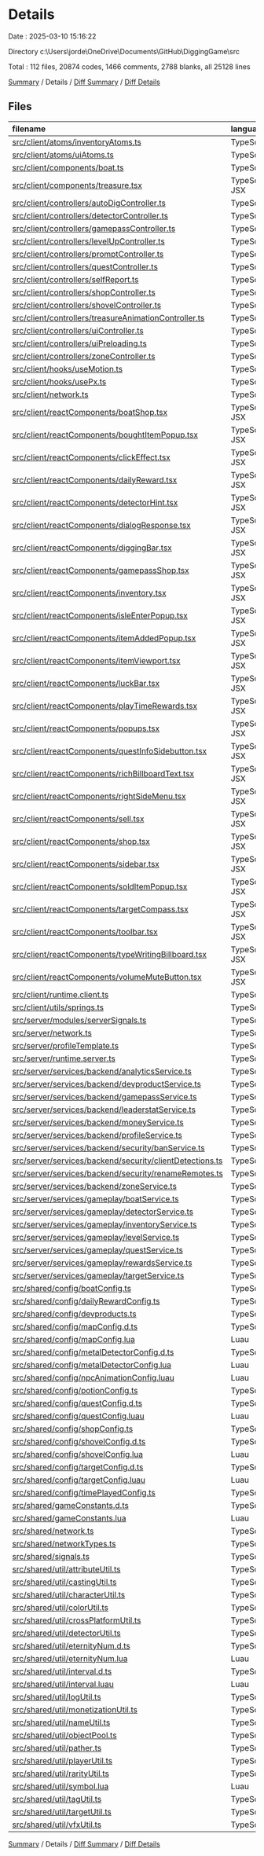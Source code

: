 # Details

Date : 2025-03-10 15:16:22

Directory c:\\Users\\jorde\\OneDrive\\Documents\\GitHub\\DiggingGame\\src

Total : 112 files,  20874 codes, 1466 comments, 2788 blanks, all 25128 lines

[Summary](results.md) / Details / [Diff Summary](diff.md) / [Diff Details](diff-details.md)

## Files
| filename | language | code | comment | blank | total |
| :--- | :--- | ---: | ---: | ---: | ---: |
| [src/client/atoms/inventoryAtoms.ts](/src/client/atoms/inventoryAtoms.ts) | TypeScript | 4 | 2 | 2 | 8 |
| [src/client/atoms/uiAtoms.ts](/src/client/atoms/uiAtoms.ts) | TypeScript | 2 | 0 | 2 | 4 |
| [src/client/components/boat.ts](/src/client/components/boat.ts) | TypeScript | 221 | 27 | 54 | 302 |
| [src/client/components/treasure.tsx](/src/client/components/treasure.tsx) | TypeScript JSX | 58 | 1 | 13 | 72 |
| [src/client/controllers/autoDigController.ts](/src/client/controllers/autoDigController.ts) | TypeScript | 308 | 49 | 68 | 425 |
| [src/client/controllers/detectorController.ts](/src/client/controllers/detectorController.ts) | TypeScript | 392 | 37 | 82 | 511 |
| [src/client/controllers/gamepassController.ts](/src/client/controllers/gamepassController.ts) | TypeScript | 27 | 3 | 5 | 35 |
| [src/client/controllers/levelUpController.ts](/src/client/controllers/levelUpController.ts) | TypeScript | 42 | 1 | 7 | 50 |
| [src/client/controllers/promptController.ts](/src/client/controllers/promptController.ts) | TypeScript | 462 | 14 | 65 | 541 |
| [src/client/controllers/questController.ts](/src/client/controllers/questController.ts) | TypeScript | 223 | 3 | 26 | 252 |
| [src/client/controllers/selfReport.ts](/src/client/controllers/selfReport.ts) | TypeScript | 97 | 9 | 13 | 119 |
| [src/client/controllers/shopController.ts](/src/client/controllers/shopController.ts) | TypeScript | 199 | 2 | 39 | 240 |
| [src/client/controllers/shovelController.ts](/src/client/controllers/shovelController.ts) | TypeScript | 965 | 86 | 176 | 1,227 |
| [src/client/controllers/treasureAnimationController.ts](/src/client/controllers/treasureAnimationController.ts) | TypeScript | 37 | 1 | 6 | 44 |
| [src/client/controllers/uiController.ts](/src/client/controllers/uiController.ts) | TypeScript | 461 | 64 | 51 | 576 |
| [src/client/controllers/uiPreloading.ts](/src/client/controllers/uiPreloading.ts) | TypeScript | 142 | 3 | 28 | 173 |
| [src/client/controllers/zoneController.ts](/src/client/controllers/zoneController.ts) | TypeScript | 221 | 12 | 22 | 255 |
| [src/client/hooks/useMotion.ts](/src/client/hooks/useMotion.ts) | TypeScript | 19 | 1 | 8 | 28 |
| [src/client/hooks/usePx.ts](/src/client/hooks/usePx.ts) | TypeScript | 40 | 19 | 11 | 70 |
| [src/client/network.ts](/src/client/network.ts) | TypeScript | 3 | 1 | 2 | 6 |
| [src/client/reactComponents/boatShop.tsx](/src/client/reactComponents/boatShop.tsx) | TypeScript JSX | 757 | 63 | 52 | 872 |
| [src/client/reactComponents/boughtItemPopup.tsx](/src/client/reactComponents/boughtItemPopup.tsx) | TypeScript JSX | 137 | 3 | 19 | 159 |
| [src/client/reactComponents/clickEffect.tsx](/src/client/reactComponents/clickEffect.tsx) | TypeScript JSX | 121 | 0 | 20 | 141 |
| [src/client/reactComponents/dailyReward.tsx](/src/client/reactComponents/dailyReward.tsx) | TypeScript JSX | 286 | 1 | 26 | 313 |
| [src/client/reactComponents/detectorHint.tsx](/src/client/reactComponents/detectorHint.tsx) | TypeScript JSX | 43 | 0 | 6 | 49 |
| [src/client/reactComponents/dialogResponse.tsx](/src/client/reactComponents/dialogResponse.tsx) | TypeScript JSX | 176 | 1 | 15 | 192 |
| [src/client/reactComponents/diggingBar.tsx](/src/client/reactComponents/diggingBar.tsx) | TypeScript JSX | 487 | 9 | 67 | 563 |
| [src/client/reactComponents/gamepassShop.tsx](/src/client/reactComponents/gamepassShop.tsx) | TypeScript JSX | 2,173 | 10 | 172 | 2,355 |
| [src/client/reactComponents/inventory.tsx](/src/client/reactComponents/inventory.tsx) | TypeScript JSX | 2,679 | 129 | 188 | 2,996 |
| [src/client/reactComponents/isleEnterPopup.tsx](/src/client/reactComponents/isleEnterPopup.tsx) | TypeScript JSX | 324 | 8 | 26 | 358 |
| [src/client/reactComponents/itemAddedPopup.tsx](/src/client/reactComponents/itemAddedPopup.tsx) | TypeScript JSX | 157 | 3 | 19 | 179 |
| [src/client/reactComponents/itemViewport.tsx](/src/client/reactComponents/itemViewport.tsx) | TypeScript JSX | 74 | 11 | 15 | 100 |
| [src/client/reactComponents/luckBar.tsx](/src/client/reactComponents/luckBar.tsx) | TypeScript JSX | 225 | 3 | 28 | 256 |
| [src/client/reactComponents/playTimeRewards.tsx](/src/client/reactComponents/playTimeRewards.tsx) | TypeScript JSX | 559 | 7 | 49 | 615 |
| [src/client/reactComponents/popups.tsx](/src/client/reactComponents/popups.tsx) | TypeScript JSX | 139 | 6 | 14 | 159 |
| [src/client/reactComponents/questInfoSidebutton.tsx](/src/client/reactComponents/questInfoSidebutton.tsx) | TypeScript JSX | 120 | 1 | 15 | 136 |
| [src/client/reactComponents/richBillboardText.tsx](/src/client/reactComponents/richBillboardText.tsx) | TypeScript JSX | 42 | 1 | 5 | 48 |
| [src/client/reactComponents/rightSideMenu.tsx](/src/client/reactComponents/rightSideMenu.tsx) | TypeScript JSX | 470 | 11 | 52 | 533 |
| [src/client/reactComponents/sell.tsx](/src/client/reactComponents/sell.tsx) | TypeScript JSX | 254 | 17 | 23 | 294 |
| [src/client/reactComponents/shop.tsx](/src/client/reactComponents/shop.tsx) | TypeScript JSX | 840 | 18 | 72 | 930 |
| [src/client/reactComponents/sidebar.tsx](/src/client/reactComponents/sidebar.tsx) | TypeScript JSX | 255 | 1 | 22 | 278 |
| [src/client/reactComponents/soldItemPopup.tsx](/src/client/reactComponents/soldItemPopup.tsx) | TypeScript JSX | 149 | 3 | 19 | 171 |
| [src/client/reactComponents/targetCompass.tsx](/src/client/reactComponents/targetCompass.tsx) | TypeScript JSX | 210 | 1 | 21 | 232 |
| [src/client/reactComponents/toolbar.tsx](/src/client/reactComponents/toolbar.tsx) | TypeScript JSX | 321 | 23 | 53 | 397 |
| [src/client/reactComponents/typeWritingBillboard.tsx](/src/client/reactComponents/typeWritingBillboard.tsx) | TypeScript JSX | 49 | 1 | 8 | 58 |
| [src/client/reactComponents/volumeMuteButton.tsx](/src/client/reactComponents/volumeMuteButton.tsx) | TypeScript JSX | 28 | 1 | 6 | 35 |
| [src/client/runtime.client.ts](/src/client/runtime.client.ts) | TypeScript | 8 | 1 | 3 | 12 |
| [src/client/utils/springs.ts](/src/client/utils/springs.ts) | TypeScript | 11 | 0 | 2 | 13 |
| [src/server/modules/serverSignals.ts](/src/server/modules/serverSignals.ts) | TypeScript | 5 | 0 | 2 | 7 |
| [src/server/network.ts](/src/server/network.ts) | TypeScript | 3 | 0 | 2 | 5 |
| [src/server/profileTemplate.ts](/src/server/profileTemplate.ts) | TypeScript | 50 | 9 | 17 | 76 |
| [src/server/runtime.server.ts](/src/server/runtime.server.ts) | TypeScript | 8 | 0 | 3 | 11 |
| [src/server/services/backend/analyticsService.ts](/src/server/services/backend/analyticsService.ts) | TypeScript | 18 | 3 | 3 | 24 |
| [src/server/services/backend/devproductService.ts](/src/server/services/backend/devproductService.ts) | TypeScript | 94 | 0 | 19 | 113 |
| [src/server/services/backend/gamepassService.ts](/src/server/services/backend/gamepassService.ts) | TypeScript | 68 | 6 | 15 | 89 |
| [src/server/services/backend/leaderstatService.ts](/src/server/services/backend/leaderstatService.ts) | TypeScript | 76 | 0 | 12 | 88 |
| [src/server/services/backend/moneyService.ts](/src/server/services/backend/moneyService.ts) | TypeScript | 45 | 3 | 10 | 58 |
| [src/server/services/backend/profileService.ts](/src/server/services/backend/profileService.ts) | TypeScript | 96 | 2 | 19 | 117 |
| [src/server/services/backend/security/banService.ts](/src/server/services/backend/security/banService.ts) | TypeScript | 24 | 0 | 3 | 27 |
| [src/server/services/backend/security/clientDetections.ts](/src/server/services/backend/security/clientDetections.ts) | TypeScript | 50 | 4 | 11 | 65 |
| [src/server/services/backend/security/renameRemotes.ts](/src/server/services/backend/security/renameRemotes.ts) | TypeScript | 18 | 22 | 2 | 42 |
| [src/server/services/backend/zoneService.ts](/src/server/services/backend/zoneService.ts) | TypeScript | 111 | 2 | 13 | 126 |
| [src/server/services/gameplay/boatService.ts](/src/server/services/gameplay/boatService.ts) | TypeScript | 234 | 11 | 50 | 295 |
| [src/server/services/gameplay/detectorService.ts](/src/server/services/gameplay/detectorService.ts) | TypeScript | 166 | 15 | 33 | 214 |
| [src/server/services/gameplay/inventoryService.ts](/src/server/services/gameplay/inventoryService.ts) | TypeScript | 457 | 8 | 91 | 556 |
| [src/server/services/gameplay/levelService.ts](/src/server/services/gameplay/levelService.ts) | TypeScript | 94 | 0 | 21 | 115 |
| [src/server/services/gameplay/questService.ts](/src/server/services/gameplay/questService.ts) | TypeScript | 206 | 7 | 32 | 245 |
| [src/server/services/gameplay/rewardsService.ts](/src/server/services/gameplay/rewardsService.ts) | TypeScript | 122 | 2 | 21 | 145 |
| [src/server/services/gameplay/targetService.ts](/src/server/services/gameplay/targetService.ts) | TypeScript | 511 | 129 | 130 | 770 |
| [src/shared/config/boatConfig.ts](/src/shared/config/boatConfig.ts) | TypeScript | 61 | 1 | 12 | 74 |
| [src/shared/config/dailyRewardConfig.ts](/src/shared/config/dailyRewardConfig.ts) | TypeScript | 11 | 2 | 3 | 16 |
| [src/shared/config/devproducts.ts](/src/shared/config/devproducts.ts) | TypeScript | 115 | 17 | 6 | 138 |
| [src/shared/config/mapConfig.d.ts](/src/shared/config/mapConfig.d.ts) | TypeScript | 9 | 0 | 4 | 13 |
| [src/shared/config/mapConfig.lua](/src/shared/config/mapConfig.lua) | Luau | 74 | 3 | 2 | 79 |
| [src/shared/config/metalDetectorConfig.d.ts](/src/shared/config/metalDetectorConfig.d.ts) | TypeScript | 13 | 0 | 5 | 18 |
| [src/shared/config/metalDetectorConfig.lua](/src/shared/config/metalDetectorConfig.lua) | Luau | 133 | 1 | 1 | 135 |
| [src/shared/config/npcAnimationConfig.luau](/src/shared/config/npcAnimationConfig.luau) | Luau | 0 | 0 | 2 | 2 |
| [src/shared/config/potionConfig.ts](/src/shared/config/potionConfig.ts) | TypeScript | 30 | 1 | 4 | 35 |
| [src/shared/config/questConfig.d.ts](/src/shared/config/questConfig.d.ts) | TypeScript | 24 | 0 | 12 | 36 |
| [src/shared/config/questConfig.luau](/src/shared/config/questConfig.luau) | Luau | 150 | 4 | 36 | 190 |
| [src/shared/config/shopConfig.ts](/src/shared/config/shopConfig.ts) | TypeScript | 52 | 1 | 3 | 56 |
| [src/shared/config/shovelConfig.d.ts](/src/shared/config/shovelConfig.d.ts) | TypeScript | 11 | 0 | 5 | 16 |
| [src/shared/config/shovelConfig.lua](/src/shared/config/shovelConfig.lua) | Luau | 105 | 1 | 1 | 107 |
| [src/shared/config/targetConfig.d.ts](/src/shared/config/targetConfig.d.ts) | TypeScript | 14 | 1 | 6 | 21 |
| [src/shared/config/targetConfig.luau](/src/shared/config/targetConfig.luau) | Luau | 365 | 6 | 18 | 389 |
| [src/shared/config/timePlayedConfig.ts](/src/shared/config/timePlayedConfig.ts) | TypeScript | 24 | 1 | 6 | 31 |
| [src/shared/gameConstants.d.ts](/src/shared/gameConstants.d.ts) | TypeScript | 71 | 1 | 20 | 92 |
| [src/shared/gameConstants.lua](/src/shared/gameConstants.lua) | Luau | 129 | 10 | 17 | 156 |
| [src/shared/network.ts](/src/shared/network.ts) | TypeScript | 117 | 3 | 8 | 128 |
| [src/shared/networkTypes.ts](/src/shared/networkTypes.ts) | TypeScript | 65 | 11 | 15 | 91 |
| [src/shared/signals.ts](/src/shared/signals.ts) | TypeScript | 30 | 3 | 3 | 36 |
| [src/shared/util/attributeUtil.ts](/src/shared/util/attributeUtil.ts) | TypeScript | 11 | 1 | 2 | 14 |
| [src/shared/util/castingUtil.ts](/src/shared/util/castingUtil.ts) | TypeScript | 32 | 16 | 8 | 56 |
| [src/shared/util/characterUtil.ts](/src/shared/util/characterUtil.ts) | TypeScript | 41 | 21 | 10 | 72 |
| [src/shared/util/colorUtil.ts](/src/shared/util/colorUtil.ts) | TypeScript | 27 | 0 | 6 | 33 |
| [src/shared/util/crossPlatformUtil.ts](/src/shared/util/crossPlatformUtil.ts) | TypeScript | 13 | 1 | 3 | 17 |
| [src/shared/util/detectorUtil.ts](/src/shared/util/detectorUtil.ts) | TypeScript | 44 | 24 | 13 | 81 |
| [src/shared/util/eternityNum.d.ts](/src/shared/util/eternityNum.d.ts) | TypeScript | 56 | 284 | 62 | 402 |
| [src/shared/util/eternityNum.lua](/src/shared/util/eternityNum.lua) | Luau | 1,049 | 24 | 172 | 1,245 |
| [src/shared/util/interval.d.ts](/src/shared/util/interval.d.ts) | TypeScript | 1 | 5 | 1 | 7 |
| [src/shared/util/interval.luau](/src/shared/util/interval.luau) | Luau | 26 | 6 | 8 | 40 |
| [src/shared/util/logUtil.ts](/src/shared/util/logUtil.ts) | TypeScript | 6 | 0 | 2 | 8 |
| [src/shared/util/monetizationUtil.ts](/src/shared/util/monetizationUtil.ts) | TypeScript | 25 | 10 | 6 | 41 |
| [src/shared/util/nameUtil.ts](/src/shared/util/nameUtil.ts) | TypeScript | 82 | 21 | 21 | 124 |
| [src/shared/util/objectPool.ts](/src/shared/util/objectPool.ts) | TypeScript | 24 | 0 | 5 | 29 |
| [src/shared/util/pather.ts](/src/shared/util/pather.ts) | TypeScript | 233 | 57 | 47 | 337 |
| [src/shared/util/playerUtil.ts](/src/shared/util/playerUtil.ts) | TypeScript | 26 | 13 | 9 | 48 |
| [src/shared/util/rarityUtil.ts](/src/shared/util/rarityUtil.ts) | TypeScript | 20 | 1 | 2 | 23 |
| [src/shared/util/symbol.lua](/src/shared/util/symbol.lua) | Luau | 9 | 2 | 2 | 13 |
| [src/shared/util/tagUtil.ts](/src/shared/util/tagUtil.ts) | TypeScript | 10 | 0 | 2 | 12 |
| [src/shared/util/targetUtil.ts](/src/shared/util/targetUtil.ts) | TypeScript | 41 | 21 | 9 | 71 |
| [src/shared/util/vfxUtil.ts](/src/shared/util/vfxUtil.ts) | TypeScript | 22 | 1 | 3 | 26 |

[Summary](results.md) / Details / [Diff Summary](diff.md) / [Diff Details](diff-details.md)
